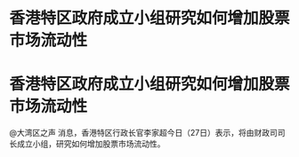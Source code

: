 # 香港特区政府成立小组研究如何增加股票市场流动性

# 香港特区政府成立小组研究如何增加股票市场流动性

@大湾区之声 消息，香港特区行政长官李家超今日（27日）表示，将由财政司司长成立小组，研究如何增加股票市场流动性。

